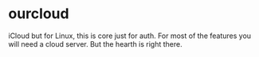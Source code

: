 # ourcloud

iCloud but for Linux, this is core just for auth.
For most of the features you will need a cloud server.
But the hearth is right there.
